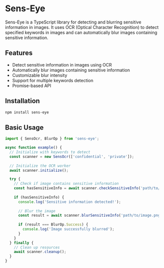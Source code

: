 # Sens-Eye

Sens-Eye is a TypeScript library for detecting and blurring sensitive information in images. It uses OCR (Optical Character Recognition) to detect specified keywords in images and can automatically blur images containing sensitive information.

## Features
- Detect sensitive information in images using OCR
- Automatically blur images containing sensitive information
- Customizable blur intensity
- Support for multiple keywords detection
- Promise-based API

## Installation

```bash
npm install sens-eye

```
## Basic Usage

```typescript
import { SensOcr, BlurOp } from 'sens-eye';

async function example() {
  // Initialize with keywords to detect
  const scanner = new SensOcr(['confidential', 'private']);
  
  // Initialize the OCR worker
  await scanner.initialize();

  try {
    // Check if image contains sensitive information
    const hasSensitiveInfo = await scanner.checkSensitiveInfo('path/to/image.png');
    
    if (hasSensitiveInfo) {
      console.log('Sensitive information detected!');
      
      // Blur the image
      const result = await scanner.blurSensitiveInfo('path/to/image.png');
      
      if (result === BlurOp.Success) {
        console.log('Image successfully blurred');
      }
    }
  } finally {
    // Clean up resources
    await scanner.cleanup();
  }
}

```
